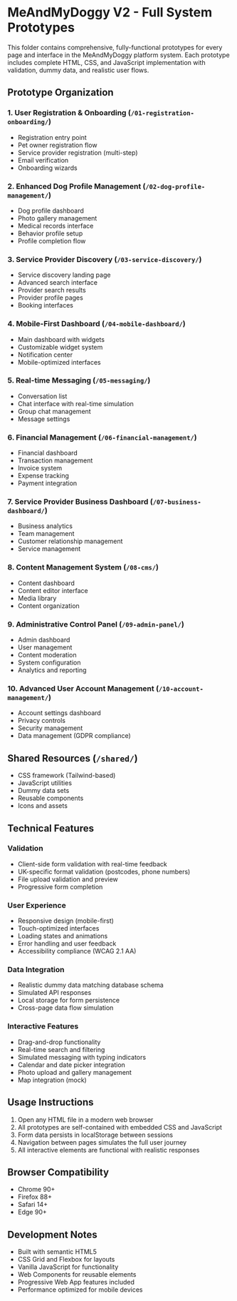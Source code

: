 # MeAndMyDoggy V2 - Full System Prototypes

This folder contains comprehensive, fully-functional prototypes for every page and interface in the MeAndMyDoggy platform system. Each prototype includes complete HTML, CSS, and JavaScript implementation with validation, dummy data, and realistic user flows.

## Prototype Organization

### 1. User Registration & Onboarding (`/01-registration-onboarding/`)
- Registration entry point
- Pet owner registration flow
- Service provider registration (multi-step)
- Email verification
- Onboarding wizards

### 2. Enhanced Dog Profile Management (`/02-dog-profile-management/`)
- Dog profile dashboard
- Photo gallery management
- Medical records interface
- Behavior profile setup
- Profile completion flow

### 3. Service Provider Discovery (`/03-service-discovery/`)
- Service discovery landing page
- Advanced search interface
- Provider search results
- Provider profile pages
- Booking interfaces

### 4. Mobile-First Dashboard (`/04-mobile-dashboard/`)
- Main dashboard with widgets
- Customizable widget system
- Notification center
- Mobile-optimized interfaces

### 5. Real-time Messaging (`/05-messaging/`)
- Conversation list
- Chat interface with real-time simulation
- Group chat management
- Message settings

### 6. Financial Management (`/06-financial-management/`)
- Financial dashboard
- Transaction management
- Invoice system
- Expense tracking
- Payment integration

### 7. Service Provider Business Dashboard (`/07-business-dashboard/`)
- Business analytics
- Team management
- Customer relationship management
- Service management

### 8. Content Management System (`/08-cms/`)
- Content dashboard
- Content editor interface
- Media library
- Content organization

### 9. Administrative Control Panel (`/09-admin-panel/`)
- Admin dashboard
- User management
- Content moderation
- System configuration
- Analytics and reporting

### 10. Advanced User Account Management (`/10-account-management/`)
- Account settings dashboard
- Privacy controls
- Security management
- Data management (GDPR compliance)

## Shared Resources (`/shared/`)
- CSS framework (Tailwind-based)
- JavaScript utilities
- Dummy data sets
- Reusable components
- Icons and assets

## Technical Features

### Validation
- Client-side form validation with real-time feedback
- UK-specific format validation (postcodes, phone numbers)
- File upload validation and preview
- Progressive form completion

### User Experience
- Responsive design (mobile-first)
- Touch-optimized interfaces
- Loading states and animations
- Error handling and user feedback
- Accessibility compliance (WCAG 2.1 AA)

### Data Integration
- Realistic dummy data matching database schema
- Simulated API responses
- Local storage for form persistence
- Cross-page data flow simulation

### Interactive Features
- Drag-and-drop functionality
- Real-time search and filtering
- Simulated messaging with typing indicators
- Calendar and date picker integration
- Photo upload and gallery management
- Map integration (mock)

## Usage Instructions

1. Open any HTML file in a modern web browser
2. All prototypes are self-contained with embedded CSS and JavaScript
3. Form data persists in localStorage between sessions
4. Navigation between pages simulates the full user journey
5. All interactive elements are functional with realistic responses

## Browser Compatibility

- Chrome 90+
- Firefox 88+
- Safari 14+
- Edge 90+

## Development Notes

- Built with semantic HTML5
- CSS Grid and Flexbox for layouts
- Vanilla JavaScript for functionality
- Web Components for reusable elements
- Progressive Web App features included
- Performance optimized for mobile devices